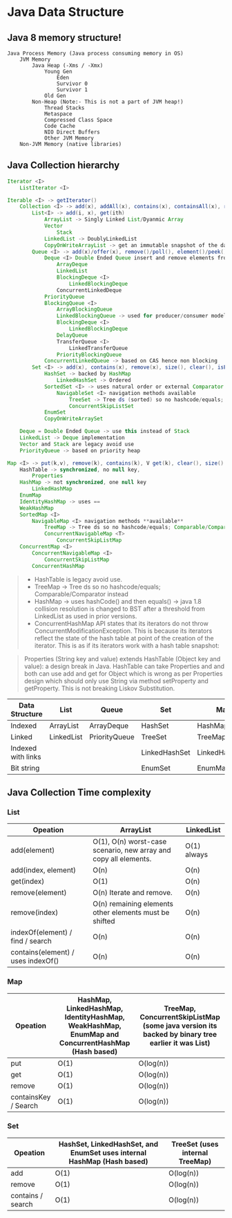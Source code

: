 Java Data Structure
===================

## Java 8 memory structure!

```
Java Process Memory (Java process consuming memory in OS)
    JVM Memory 
        Java Heap (-Xms / -Xmx)
            Young Gen
                Eden
                Survivor 0
                Survivor 1
            Old Gen
        Non-Heap (Note:- This is not a part of JVM heap!)
            Thread Stacks
            Metaspace
            Compressed Class Space
            Code Cache
            NIO Direct Buffers
            Other JVM Memory
    Non-JVM Memory (native libraries)
```

## Java Collection hierarchy

```java
Iterator <I>
    ListIterator <I>

Iterable <I> -> getIterator()
    Collection <I> -> add(x), addAll(x), contains(x), containsAll(x), remove(x), clear(), isEmpty(), size()
        List<I> -> add(i, x), get(ith)
            ArrayList -> Singly Linked List/Dyanmic Array
            Vector
                Stack
            LinkedList -> DoublyLinkedList
            CopyOnWriteArrayList -> get an immutable snapshot of the data in the list at the time iterator() was called. remove() not supported
        Queue <I> -> add(x)/offer(x), remove()/poll(), element()/peek()
            Deque <I> Double Ended Queue insert and remove elements from both ends of the queue
                ArrayDeque
                LinkedList
                BlockingDeque <I>
                    LinkedBlockingDeque
                ConcurrentLinkedDeque
            PriorityQueue
            BlockingQueue <I>
                ArrayBlockingQueue
                LinkedBlockingQueue -> used for producer/consumer model
                BlockingDeque <I>
                    LinkedBlockingDeque
                DelayQueue
                TransferQueue <I>
                    LinkedTransferQueue
                PriorityBlockingQueue
            ConcurrentLinkedQueue -> based on CAS hence non blocking
        Set <I> -> add(x), contains(x), remove(x), size(), clear(), isEmpty()
            HashSet -> backed by HashMap
                LinkedHashSet -> Ordered
            SortedSet <I> -> uses natural order or external Comparator
                NavigableSet <I> navigation methods available
                    TreeSet -> Tree ds (sorted) so no hashcode/equals; Comparable/Comparator instead
                    ConcurrentSkipListSet
            EnumSet
            CopyOnWriteArraySet

    Deque = Double Ended Queue -> use this instead of Stack
    LinkedList -> Deque implementation
    Vector and Stack are legacy avoid use
    PriorityQueue -> based on priority heap

Map <I> -> put(k,v), remove(k), contains(k), V get(k), clear(), size()
    HashTable -> synchronized, no null key, 
        Properties
    HashMap -> not synchronized, one null key
        LinkedHashMap
    EnumMap
    IdentityHashMap -> uses == 
    WeakHashMap
    SortedMap <I>
        NavigableMap <I> navigation methods **available**
            TreeMap -> Tree ds so no hashcode/equals; Comparable/Comparator instead
            ConcurrentNavigableMap <T>
                ConcurrentSkipListMap
    ConcurrentMap <I>
        ConcurrentNavigableMap <I>
            ConcurrentSkipListMap
        ConcurrentHashMap
```

 > - HashTable is legacy avoid use.
 > - TreeMap -> Tree ds so no hashcode/equals; Comparable/Comparator instead
 > - HashMap -> uses hashCode() and then equals() -> java 1.8  collision resolution is changed to BST after a threshold from LinkedList as used in prior versions.
 > - ConcurrentHashMap API states that its iterators do not throw ConcurrentModificationException. This is because its iterators reflect the state of the hash table at point of the creation of the iterator. This is as if its iterators work with a hash table snapshot:

> Properties (String key and value) extends HashTable (Object key and value): a design break in Java. HashTable can take Properties and and both can use add and get for Object which is wrong as per Properties design which should only use String via method setProperty and getProperty.
> This is not breaking Liskov Substitution.


| Data Structure     | List       | Queue         | Set           | Map           |
| ----               | ----       | ----          | ----          | ----          |
| Indexed            | ArrayList  | ArrayDeque    | HashSet       | HashMap       |
| Linked             | LinkedList | PriorityQueue | TreeSet       | TreeMap       |
| Indexed with links |            |               | LinkedHashSet | LinkedHashMap |
| Bit string         |            |               | EnumSet       | EnumMap       |

## Java Collection Time complexity

### List

| Opeation                             | ArrayList                                                        | LinkedList  |
| ----                                 | ----                                                             | ----        |
| add(element)                         | O(1), O(n) worst-case scenario, new array and copy all elements. | O(1) always |
| add(index, element)                  | O(n)                                                             | O(n)        |   
| get(index)                           | O(1)                                                             | O(n)        |
| remove(element)                      | O(n) Iterate and remove.                                         | O(n)        |
| remove(index)                        | O(n) remaining elements other elements must be shifted           | O(n)        |
| indexOf(element) / find / search     | O(n)                                                             | O(n)        |
| contains(element) / uses indexOf()   | O(n)                                                             | O(n)        |

### Map

| Opeation | HashMap, LinkedHashMap, IdentityHashMap, WeakHashMap, EnumMap and ConcurrentHashMap (Hash based) | TreeMap, ConcurrentSkipListMap (some java version its backed by binary tree earlier it was List) |
| ----     | ----                                                                                             | ----                                                                                             |
| put                  | O(1) | O(log(n)) |
| get 	               | O(1) | O(log(n)) |
| remove               | O(1) | O(log(n)) |
| containsKey / Search | O(1) | O(log(n)) |  

### Set

| Opeation | HashSet, LinkedHashSet, and EnumSet uses internal HashMap (Hash based) | TreeSet (uses internal TreeMap) |
| ----     | ----                                                                   | ----                            |
add               | O(1) | O(log(n)) |
remove            | O(1) | O(log(n)) |
contains / search | O(1) | O(log(n)) |
